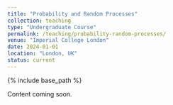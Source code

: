 ```yaml
---
title: "Probability and Random Processes"
collection: teaching
type: "Undergraduate Course"
permalink: /teaching/probability-random-processes/
venue: "Imperial College London"
date: 2024-01-01
location: "London, UK"
status: current
---
```

{% include base_path %}

Content coming soon.
